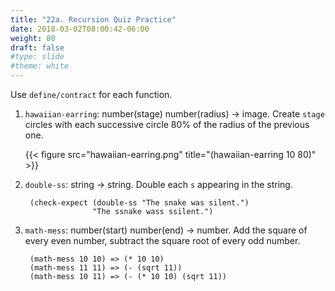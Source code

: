 ```yaml
---
title: "22a. Recursion Quiz Practice"
date: 2018-03-02T08:00:42-06:00
weight: 80
draft: false
#type: slide
#theme: white
---
```


Use `define/contract` for each function.

1. `hawaiian-earring`: number(stage) number(radius) -> image. Create `stage` circles with each successive circle 80% of the radius of the previous one. 

    {{< figure src="hawaiian-earring.png" title="(hawaiian-earring 10 80)" >}}


2. `double-ss`: string -> string. Double each `s` appearing in the string.

        (check-expect (double-ss "The snake was silent.") 
                      "The ssnake wass ssilent.")

3. `math-mess`: number(start) number(end) -> number. Add the square of every even number, subtract the square root of every odd number.

        (math-mess 10 10) => (* 10 10)
        (math-mess 11 11) => (- (sqrt 11))
        (math-mess 10 11) => (- (* 10 10) (sqrt 11))


